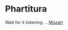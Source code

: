 Phartitura
==================

Wait for it listening ... [Mozart](http://www.youtube.com/watch?v=k1-TrAvp_xs)